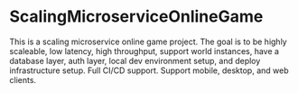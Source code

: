 # ScalingMicroserviceOnlineGame
This is a scaling microservice online game project. The goal is to be highly scaleable, low latency, high throughput, support world instances, have a database layer, auth layer, local dev environment setup, and deploy infrastructure setup. Full CI/CD support. Support mobile, desktop, and web clients.
